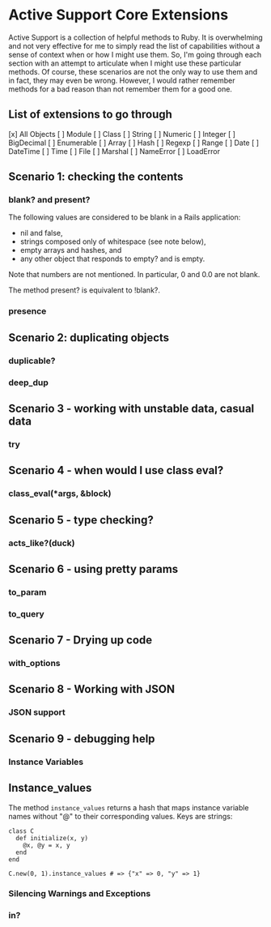 # Active Support Core Extensions

Active Support is a collection of helpful methods to Ruby. It is overwhelming and not very effective for me to simply read the list of capabilities without a sense of context when or how I might use them. So, I'm going through each section with an attempt to articulate when I might use these particular methods. Of course, these scenarios are not the only way to use them and in fact, they may even be wrong. However, I would rather remember methods for a bad reason than not remember them for a good one.

## List of extensions to go through

[x] All Objects
[ ] Module
[ ] Class
[ ] String
[ ] Numeric
[ ] Integer
[ ] BigDecimal
[ ] Enumerable
[ ] Array
[ ] Hash
[ ] Regexp
[ ] Range
[ ] Date
[ ] DateTime
[ ] Time
[ ] File
[ ] Marshal
[ ] NameError
[ ] LoadError


## Scenario 1: checking the contents

### blank? and present?

The following values are considered to be blank in a Rails application:

- nil and false,
- strings composed only of whitespace (see note below),
- empty arrays and hashes, and
- any other object that responds to empty? and is empty.

Note that numbers are not mentioned. In particular, 0 and 0.0 are not blank.

The method present? is equivalent to !blank?.

### presence

## Scenario 2: duplicating objects

### duplicable?
### deep_dup

## Scenario 3 - working with unstable data, casual data
### try

## Scenario 4 - when would I use class eval?
### class_eval(*args, &block)

## Scenario 5 - type checking?
### acts_like?(duck)

## Scenario 6 - using pretty params

### to_param

### to_query

## Scenario 7 - Drying up code

### with_options

## Scenario 8 - Working with JSON

### JSON support

## Scenario 9 - debugging help

### Instance Variables

## Instance_values

The method `instance_values` returns a hash that maps instance variable names without "@" to their corresponding values. Keys are strings:

```
class C
  def initialize(x, y)
    @x, @y = x, y
  end
end
```
 
`C.new(0, 1).instance_values # => {"x" => 0, "y" => 1}`

### Silencing Warnings and Exceptions

### in?
